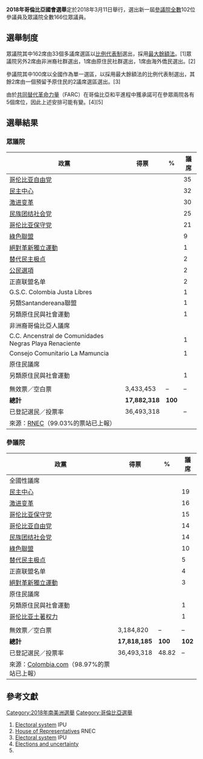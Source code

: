 **2018年哥倫比亞國會選舉**定於2018年3月11日舉行，選出新一屆[參議院全數](https://zh.wikipedia.org/wiki/哥伦比亚国民议会 "wikilink")102位參議員及眾議院全數166位眾議員。

## 選舉制度

眾議院其中162席由33個多議席選區以[比例代表制](../Page/比例代表制.md "wikilink")選出，採用[最大餘額法](../Page/最大餘額法.md "wikilink")。\[1\]眾議院另外2席由非洲裔社群選出，1席由原住民社群選出，1席由海外僑民選出。\[2\]

參議院其中100席以全國作為單一選區，以採用最大餘額法的比例代表制選出，其餘2席由一個預留予原住民的2議席選區選出。\[3\]

由於[共同替代革命力量](../Page/共同替代革命力量.md "wikilink")（FARC）在哥倫比亞和平進程中獲承諾可在參眾兩院各有5個席位，因此上述安排可能有變。\[4\]\[5\]

## 選舉結果

### 眾議院

| 政黨                                                                                                                                                | 得票             | %       | 議席 |
| ------------------------------------------------------------------------------------------------------------------------------------------------- | -------------- | ------- | -- |
| [哥伦比亚自由党](../Page/哥伦比亚自由党.md "wikilink")                                                                                                          |                |         | 35 |
| [民主中心](../Page/民主中心.md "wikilink")                                                                                                                |                |         | 32 |
| [激进变革](../Page/激进变革.md "wikilink")                                                                                                                |                |         | 30 |
| [民族团结社会党](../Page/民族团结社会党.md "wikilink")                                                                                                          |                |         | 25 |
| [哥伦比亚保守党](../Page/哥伦比亚保守党.md "wikilink")                                                                                                          |                |         | 21 |
| [綠色聯盟](../Page/綠色聯盟_\(哥倫比亞\).md "wikilink")                                                                                                       |                |         | 9  |
| [絕對革新獨立運動](https://zh.wikipedia.org/wiki/絕對革新獨立運動 "wikilink")                                                                                     |                |         | 1  |
| [替代民主极点](../Page/替代民主极点.md "wikilink")                                                                                                            |                |         | 2  |
| [公民選項](https://zh.wikipedia.org/wiki/民族一体化党 "wikilink")                                                                                           |                |         | 2  |
| 正直联盟名单                                                                                                                                            |                |         | 2  |
| G.S.C. Colombia Justa Líbres                                                                                                                      |                |         | 1  |
| 另類Santandereana聯盟                                                                                                                                 |                |         | 1  |
| 另類原住民與社會運動                                                                                                                                        |                |         | 1  |
| 非洲裔哥倫比亞人議席                                                                                                                                        |                |         |    |
| C.C. Ancenstral de Comunidades Negras Playa Renaciente                                                                                            |                |         | 1  |
| Consejo Comunitario La Mamuncia                                                                                                                   |                |         | 1  |
| 原住民議席                                                                                                                                             |                |         |    |
| 另類原住民與社會運動                                                                                                                                        |                |         | 1  |
|                                                                                                                                                   |                |         |    |
| 無效票／空白票                                                                                                                                           | 3,433,453      | –       | –  |
| **總計**                                                                                                                                            | **17,882,318** | **100** |    |
| 已登記選民／投票率                                                                                                                                         | 36,493,318     |         | –  |
| 來源：[RNEC](https://web.archive.org/web/20180314104453/http://resultados2018.registraduria.gov.co/resultados/99CA/BXXXX/DCA99999.htm)（99.03%的票站已上報） |                |         |    |

### 參議院

| 政黨                                                                                                   | 得票             | %       | 議席      |
| ---------------------------------------------------------------------------------------------------- | -------------- | ------- | ------- |
| 全國性議席                                                                                                |                |         |         |
| [民主中心](../Page/民主中心.md "wikilink")                                                                   |                |         | 19      |
| [激进变革](../Page/激进变革.md "wikilink")                                                                   |                |         | 16      |
| [哥伦比亚保守党](../Page/哥伦比亚保守党.md "wikilink")                                                             |                |         | 15      |
| [哥伦比亚自由党](../Page/哥伦比亚自由党.md "wikilink")                                                             |                |         | 14      |
| [民族团结社会党](../Page/民族团结社会党.md "wikilink")                                                             |                |         | 14      |
| [綠色聯盟](../Page/綠色聯盟_\(哥倫比亞\).md "wikilink")                                                          |                |         | 10      |
| [替代民主极点](../Page/替代民主极点.md "wikilink")                                                               |                |         | 5       |
| 正直联盟名单                                                                                               |                |         | 4       |
| [絕對革新獨立運動](https://zh.wikipedia.org/wiki/絕對革新獨立運動 "wikilink")                                        |                |         | 3       |
| 原住民議席                                                                                                |                |         |         |
| 另類原住民與社會運動                                                                                           |                |         | 1       |
| [哥伦比亚土著权力](../Page/哥伦比亚土著权力.md "wikilink")                                                           |                |         | 1       |
|                                                                                                      |                |         |         |
| 無效票／空白票                                                                                              | 3,184,820      | –       | –       |
| **總計**                                                                                               | **17,818,185** | **100** | **102** |
| 已登記選民／投票率                                                                                            | 36,493,318     | 48.82   | –       |
| 來源：[Colombia.com](http://www.colombia.com/elecciones/2018/resultados/senado.aspx?C=SE)（98.97%的票站已上報） |                |         |         |

## 參考文獻

[Category:2018年南美洲選舉](https://zh.wikipedia.org/wiki/Category:2018年南美洲選舉 "wikilink") [Category:哥倫比亞選舉](https://zh.wikipedia.org/wiki/Category:哥倫比亞選舉 "wikilink")

1.  [Electoral system](http://www.ipu.org/parline-e/reports/2067_B.htm) IPU
2.  [House of Representatives](http://resultados2018.registraduria.gov.co/resultados/99CA/BXXXX/DCA99999.htm)  RNEC
3.  [Electoral system](http://www.ipu.org/parline-e/reports/2068_B.htm) IPU
4.  [Elections and uncertainty](http://www.las2orillas.co/colombia-2018-escenario-incertidumbre-electoral/)
5.